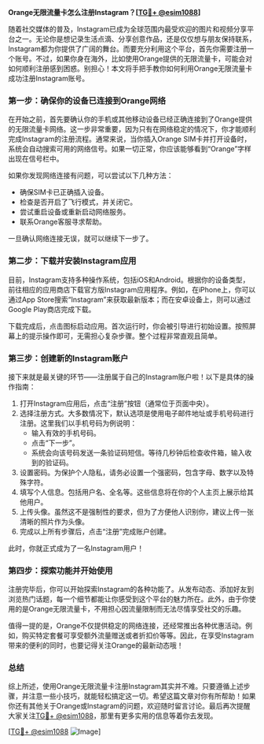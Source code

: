 **Orange无限流量卡怎么注册Instagram？[[TG💪+ @esim1088](https://t.me/s/esim1088)]**

随着社交媒体的普及，Instagram已成为全球范围内最受欢迎的图片和视频分享平台之一。无论你是想记录生活点滴、分享创意作品，还是仅仅想与朋友保持联系，Instagram都为你提供了广阔的舞台。而要充分利用这个平台，首先你需要注册一个账号。不过，如果你身在海外，比如使用Orange提供的无限流量卡，可能会对如何顺利注册感到困惑。别担心！本文将手把手教你如何利用Orange无限流量卡成功注册Instagram账号。

### **第一步：确保你的设备已连接到Orange网络**

在开始之前，首先要确认你的手机或其他移动设备已经正确连接到了Orange提供的无限流量卡网络。这一步非常重要，因为只有在网络稳定的情况下，你才能顺利完成Instagram的注册流程。通常来说，当你插入Orange SIM卡并打开设备时，系统会自动搜索可用的网络信号。如果一切正常，你应该能够看到“Orange”字样出现在信号栏中。

如果你发现网络连接有问题，可以尝试以下几种方法：
- 确保SIM卡已正确插入设备。
- 检查是否开启了飞行模式，并关闭它。
- 尝试重启设备或重新启动网络服务。
- 联系Orange客服寻求帮助。

一旦确认网络连接无误，就可以继续下一步了。

### **第二步：下载并安装Instagram应用**

目前，Instagram支持多种操作系统，包括iOS和Android。根据你的设备类型，前往相应的应用商店下载官方版Instagram应用程序。例如，在iPhone上，你可以通过App Store搜索“Instagram”来获取最新版本；而在安卓设备上，则可以通过Google Play商店完成下载。

下载完成后，点击图标启动应用。首次运行时，你会被引导进行初始设置。按照屏幕上的提示操作即可，无需担心复杂步骤。整个过程非常直观且简单。

### **第三步：创建新的Instagram账户**

接下来就是最关键的环节——注册属于自己的Instagram账户啦！以下是具体的操作指南：

1. 打开Instagram应用后，点击“注册”按钮（通常位于页面中央）。
2. 选择注册方式。大多数情况下，默认选项是使用电子邮件地址或手机号码进行注册。这里我们以手机号码为例说明：
   - 输入有效的手机号码。
   - 点击“下一步”。
   - 系统会向该号码发送一条验证码短信。等待几秒钟后检查收件箱，输入收到的验证码。
3. 设置密码。为保护个人隐私，请务必设置一个强密码，包含字母、数字以及特殊字符。
4. 填写个人信息。包括用户名、全名等。这些信息将在你的个人主页上展示给其他用户。
5. 上传头像。虽然这不是强制性的要求，但为了方便他人识别你，建议上传一张清晰的照片作为头像。
6. 完成以上所有步骤后，点击“注册”完成账户创建。

此时，你就正式成为了一名Instagram用户！

### **第四步：探索功能并开始使用**

注册完毕后，你可以开始探索Instagram的各种功能了。从发布动态、添加好友到浏览热门话题，每一个细节都能让你感受到这个平台的魅力所在。此外，由于你使用的是Orange无限流量卡，不用担心因流量限制而无法尽情享受社交的乐趣。

值得一提的是，Orange不仅提供稳定的网络连接，还经常推出各种优惠活动。例如，购买特定套餐可享受额外流量赠送或者折扣价等等。因此，在享受Instagram带来的便利的同时，也要记得关注Orange的最新动态哦！

### **总结**

综上所述，使用Orange无限流量卡注册Instagram其实并不难。只要遵循上述步骤，并注意一些小技巧，就能轻松搞定这一切。希望这篇文章对你有所帮助！如果你还有其他关于Orange或Instagram的问题，欢迎随时留言讨论。最后再次提醒大家关注[TG💪+ @esim1088](https://t.me/s/esim1088)，那里有更多实用的信息等着你去发现。

[[TG💪+ @esim1088](https://t.me/s/esim1088) ![Image](https://i.postimg.cc/4NQfJmqS/Snipaste-2025-05-13-00-14-12.png)]